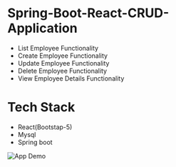 # Spring-Boot-React-CRUD-Application #

- List Employee Functionality
- Create Employee Functionality
- Update Employee Functionality
- Delete Employee Functionality
- View Employee Details Functionality


# Tech Stack
- React(Bootstap-5)
- Mysql
- Spring boot

![App Demo](https://firebasestorage.googleapis.com/v0/b/shuhaib-ahamed.appspot.com/o/Spring-React.png?alt=media&token=7c179cca-0652-4a93-a00f-dd3748240382)
